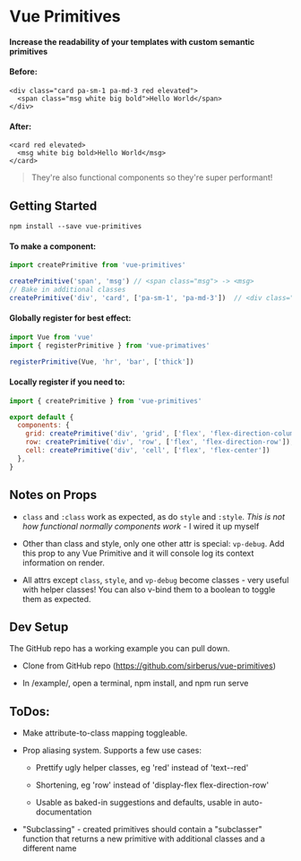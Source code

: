 # Vue Primitives

#### Increase the readability of your templates with custom semantic primitives

#### Before:
```
<div class="card pa-sm-1 pa-md-3 red elevated">
  <span class="msg white big bold">Hello World</span>
</div>
```

#### After:
```
<card red elevated>
  <msg white big bold>Hello World</msg>
</card>
```

> They're also functional components so they're super performant!

## Getting Started

`npm install --save vue-primitives`

#### To make a component:

```js
import createPrimitive from 'vue-primitives'

createPrimitive('span', 'msg') // <span class="msg"> -> <msg>
// Bake in additional classes
createPrimitive('div', 'card', ['pa-sm-1', 'pa-md-3'])  // <div class="card pa-sm-1 pa-md-3"> -> <card>
```

#### Globally register for best effect:

```js
import Vue from 'vue'
import { registerPrimitive } from 'vue-primatives'

registerPrimitive(Vue, 'hr', 'bar', ['thick'])
```

#### Locally register if you need to:

```js
import { createPrimitive } from 'vue-primitives'

export default {
  components: {
    grid: createPrimitive('div', 'grid', ['flex', 'flex-direction-column']),
    row: createPrimitive('div', 'row', ['flex', 'flex-direction-row']),
    cell: createPrimitive('div', 'cell', ['flex', 'flex-center'])
  },
}
```

## Notes on Props

* `class` and `:class` work as expected, as do `style` and `:style`. *This is not how functional normally components work* - I wired it up myself

* Other than class and style, only one other attr is special: `vp-debug`. Add this prop to any Vue Primitive and it will console log its context information on render.

* All attrs except `class`, `style`, and `vp-debug` become classes - very useful with helper classes! You can also v-bind them to a boolean to toggle them as expected.

## Dev Setup

The GitHub repo has a working example you can pull down.

* Clone from GitHub repo (https://github.com/sirberus/vue-primitives)

* In /example/, open a terminal, npm install, and npm run serve

## ToDos:

* Make attribute-to-class mapping toggleable.

* Prop aliasing system. Supports a few use cases:
  
  * Prettify ugly helper classes, eg 'red' instead of 'text--red'

  * Shortening, eg 'row' instead of 'display-flex flex-direction-row'

  * Usable as baked-in suggestions and defaults, usable in auto-documentation

* "Subclassing" - created primitives should contain a "subclasser" function that returns a new primitive with additional classes and a different name
